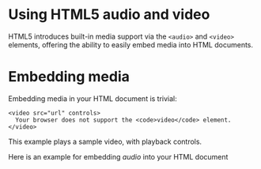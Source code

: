 # Using HTML5 audio and video

HTML5 introduces built-in media support via the `<audio>` and `<video>` elements, offering the ability to easily embed media into HTML documents.

# **Embedding media**

Embedding media in your HTML document is trivial:

```
<video src="url" controls>
  Your browser does not support the <code>video</code> element.
</video>
```

This example plays a sample video, with playback controls.

Here is an example for embedding _audio_ into your HTML document


